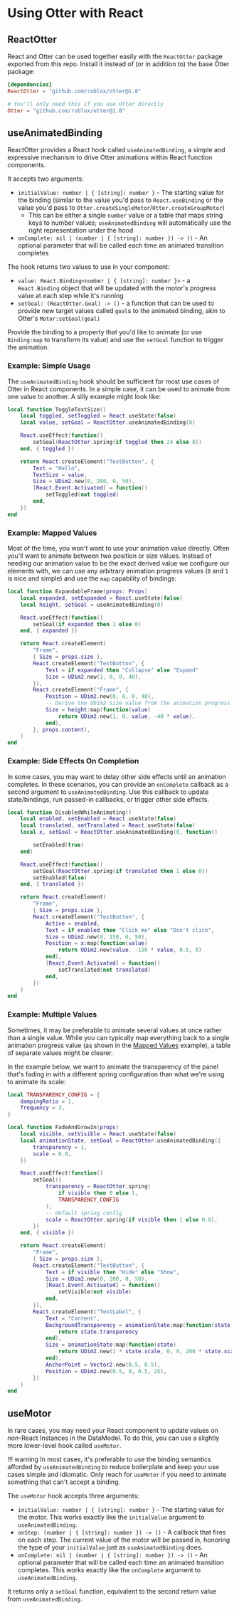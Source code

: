 # Using Otter with React

## ReactOtter

React and Otter can be used together easily with the `ReactOtter` package exported from this repo. Install it instead of (or in addition to) the base Otter package:
```toml
[dependencies]
ReactOtter = "github.com/roblox/otter@1.0"

# You'll only need this if you use Otter directly
Otter = "github.com/roblox/otter@1.0"
```

## useAnimatedBinding
ReactOtter provides a React hook called `useAnimatedBinding`, a simple and expressive mechanism to drive Otter animations within React function components.

It accepts two arguments:

* `initialValue: number | { [string]: number }` - The starting value for the binding (similar to the value you'd pass to `React.useBinding` or the value you'd pass to `Otter.createSingleMotor`/`Otter.createGroupMotor`)
	* This can be either a single `number` value or a table that maps string keys to number values; `useAnimatedBinding` will automatically use the right representation under the hood
* `onComplete: nil | (number | { [string]: number }) -> ()` - An optional parameter that will be called each time an animated transition completes

The hook returns two values to use in your component:

* `value: React.Binding<number | { [string]: number }>` - a `React.Binding` object that will be updated with the motor's progress value at each step while it's running
* `setGoal: (ReactOtter.Goal) -> ()` - a function that can be used to provide new target values called `goal`s to the animated binding, akin to Otter's `Motor:setGoal(goal)`

Provide the binding to a property that you'd like to animate (or use `Binding:map` to transform its value) and use the `setGoal` function to trigger the animation.

### Example: Simple Usage

The `useAnimatedBinding` hook should be sufficient for most use cases of Otter in React components. In a simple case, it can be used to animate from one value to another. A silly example might look like:

```lua
local function ToggleTextSize()
	local toggled, setToggled = React.useState(false)
	local value, setGoal = ReactOtter.useAnimatedBinding(8)

	React.useEffect(function()
		setGoal(ReactOtter.spring(if toggled then 24 else 8))
	end, { toggled })

	return React.createElement("TextButton", {
		Text = "Hello",
		TextSize = value,
		Size = UDim2.new(0, 200, 0, 50),
		[React.Event.Activated] = function()
			setToggled(not toggled)
		end,
	})
end
```

### Example: Mapped Values

Most of the time, you won't want to use your animation value directly. Often you'll want to animate between two position or size values. Instead of needing our animation value to be the exact derived value we configure our elements with, we can use any arbitrary animation progress values (`0` and `1` is nice and simple) and use the `map` capability of bindings:

```lua
local function ExpandableFrame(props: Props)
	local expanded, setExpanded = React.useState(false)
	local height, setGoal = useAnimatedBinding(0)

	React.useEffect(function()
		setGoal(if expanded then 1 else 0)
	end, { expanded })

	return React.createElement(
		"Frame",
		{ Size = props.size },
		React.createElement("TextButton", {
			Text = if expanded then "Collapse" else "Expand"
			Size = UDim2.new(1, 0, 0, 40),
		}),
		React.createElement("Frame", {
			Position = UDim2.new(0, 0, 0, 40),
			-- Derive the UDim2 size value from the animation progress value
			Size = height:map(function(value)
				return UDim2.new(1, 0, value, -40 * value),
			end),
		}, props.content),
	)
end
```

### Example: Side Effects On Completion

In some cases, you may want to delay other side effects until an animation completes. In these scenarios, you can provide an `onComplete` callback as a second argument to `useAnimatedBinding`. Use this callback to update state/bindings, run passed-in callbacks, or trigger other side effects.

```lua
local function DisabledWhileAnimating()
	local enabled, setEnabled = React.useState(false)
	local translated, setTranslated = React.useState(false)
	local x, setGoal = ReactOtter.useAnimatedBinding(0, function()

		setEnabled(true)
	end)

	React.useEffect(function()
		setGoal(ReactOtter.spring(if translated then 1 else 0))
		setEnabled(false)
	end, { translated })

	return React.createElement(
		"Frame",
		{ Size = props.size },
		React.createElement("TextButton", {
			Active = enabled,
			Text = if enabled then "Click me" else "Don't click",
			Size = UDim2.new(0, 150, 0, 50),
			Position = x:map(function(value)
				return UDim2.new(value, -150 * value, 0.5, 0)
			end),
			[React.Event.Activated] = function()
				setTranslated(not translated)
			end,
		})
	)
end
```

### Example: Multiple Values

Sometimes, it may be preferable to animate several values at once rather than a single value. While you can typically map everything back to a single animation progress value (as shown in the [Mapped Values](#mapped-values) example), a table of separate values might be clearer.

In the example below, we want to animate the transparency of the panel that's fading in with a different spring configuration than what we're using to animate its scale:
```lua
local TRANSPARENCY_CONFIG = {
	dampingRatio = 1,
	frequency = 3,
}

local function FadeAndGrowIn(props)
	local visible, setVisible = React.useState(false)
	local animationState, setGoal = ReactOtter.useAnimatedBinding({
		transparency = 1,
		scale = 0.8,
	})

	React.useEffect(function()
		setGoal({
			transparency = ReactOtter.spring(
				if visible then 0 else 1,
				TRANSPARENCY_CONFIG
			),
			-- default spring config
			scale = ReactOtter.spring(if visible then 1 else 0.8),
		})
	end, { visible })

	return React.createElement(
		"Frame",
		{ Size = props.size },
		React.createElement("TextButton", {
			Text = if visible then "Hide" else "Show",
			Size = UDim2.new(0, 200, 0, 50),
			[React.Event.Activated] = function()
				setVisible(not visible)
			end,
		}),
		React.createElement("TextLabel", {
			Text = "Content",
			BackgroundTransparency = animationState:map(function(state)
				return state.transparency
			end),
			Size = animationState:map(function(state)
				return UDim2.new(1 * state.scale, 0, 0, 200 * state.scale)
			end),
			AnchorPoint = Vector2.new(0.5, 0.5),
			Position = UDim2.new(0.5, 0, 0.5, 25),
		})
	)
end
```

## useMotor
In rare cases, you may need your React component to update values on _non_-React Instances in the DataModel. To do this, you can use a slightly more lower-level hook called `useMotor`.

!!! warning
	In most cases, it's preferable to use the binding semantics afforded by `useAnimatedBinding` to reduce boilerplate and keep your use cases simple and idiomatic. Only reach for `useMotor` if you need to animate something that can't accept a binding.

The `useMotor` hook accepts three arguments:

* `initialValue: number | { [string]: number }` - The starting value for the motor. This works exactly like the `initialValue` argument to `useAnimatedBinding`.
* `onStep: (number | { [string]: number }) -> ()` - A callback that fires on each step. The current value of the motor will be passed in, honoring the type of your `initialValue` just as `useAnimatedBinding` does.
* `onComplete: nil | (number | { [string]: number }) -> ()` - An optional parameter that will be called each time an animated transition completes. This works exactly like the `onComplete` argument to `useAnimatedBinding`.

It returns only a `setGoal` function, equivalent to the second return value from `useAnimatedBinding`.

